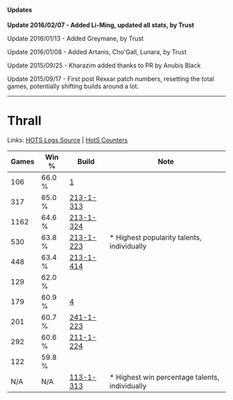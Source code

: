 #### Updates
**Update 2016/02/07 - Added Li-Ming, updated all stats, by Trust**

Update 2016/01/13 - Added Greymane, by Trust

Update 2016/01/08 - Added Artanis, Cho'Gall, Lunara, by Trust

Update 2015/09/25 - Kharazim added thanks to PR by Anubis Black

Update 2015/09/17 - First post Rexxar patch numbers, resetting the total games, potentially shifting builds around a lot.

***

# Thrall

Links: [HOTS Logs Source](https://www.hotslogs.com/Sitewide/HeroDetails?Hero=Thrall) | [HotS Counters](http://hotscounters.com/#/hero/Thrall)

Games  | Win %  | Build     | Note
-----  | -----  | -----     | ----
106    | 66.0 % | [1](http://www.heroesfire.com/hots/talent-calculator/thrall#B) | 
317    | 65.0 % | [213-1-313](http://www.heroesfire.com/hots/talent-calculator/thrall#kHln) | 
1162   | 64.6 % | [213-1-324](http://www.heroesfire.com/hots/talent-calculator/thrall#kHly) | 
530    | 63.8 % | [213-1-223](http://www.heroesfire.com/hots/talent-calculator/thrall#kHkN) | * Highest popularity talents, individually
448    | 63.4 % | [213-1-414](http://www.heroesfire.com/hots/talent-calculator/thrall#kHnM) | 
129    | 62.0 % | [](http://www.heroesfire.com/hots/talent-calculator/thrall#1) | 
179    | 60.9 % | [4](http://www.heroesfire.com/hots/talent-calculator/thrall#E) | 
201    | 60.7 % | [241-1-223](http://www.heroesfire.com/hots/talent-calculator/thrall#lM5N) | 
292    | 60.6 % | [211-1-224](http://www.heroesfire.com/hots/talent-calculator/thrall#kCru) | 
122    | 59.8 % | [](http://www.heroesfire.com/hots/talent-calculator/thrall#1) | 
N/A    | N/A    | [113-1-313](http://www.heroesfire.com/hots/talent-calculator/thrall#gTcn) | * Highest win percentage talents, individually
